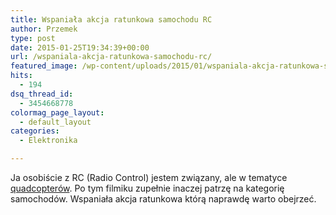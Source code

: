 ```yaml
---
title: Wspaniała akcja ratunkowa samochodu RC
author: Przemek
type: post
date: 2015-01-25T19:34:39+00:00
url: /wspaniala-akcja-ratunkowa-samochodu-rc/
featured_image: /wp-content/uploads/2015/01/wspaniala-akcja-ratunkowa-samoch.jpg
hits:
  - 194
dsq_thread_id:
  - 3454668778
colormag_page_layout:
  - default_layout
categories:
  - Elektronika

---
```

Ja osobiście z RC (Radio Control) jestem związany, ale w tematyce <a href="http://techfreak.pl/tag/quadcopter/" target="_blank" rel="noopener">quadcopterów</a>. Po tym filmiku zupełnie inaczej patrzę na kategorię samochodów. Wspaniała akcja ratunkowa którą naprawdę warto obejrzeć.

<!--more-->